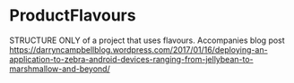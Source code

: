 # ProductFlavours
STRUCTURE ONLY of a project that uses flavours.  Accompanies blog post https://darryncampbellblog.wordpress.com/2017/01/16/deploying-an-application-to-zebra-android-devices-ranging-from-jellybean-to-marshmallow-and-beyond/
